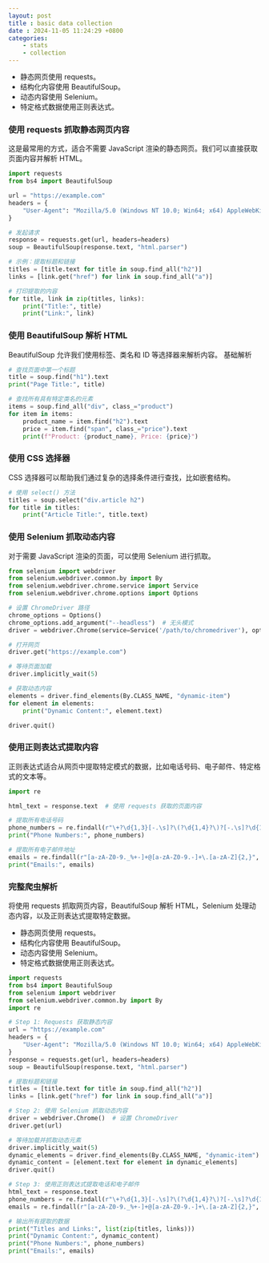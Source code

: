 ```yaml
---
layout: post
title : basic data collection
date : 2024-11-05 11:24:29 +0800
categories: 
    - stats
    - collection
---
```


- 静态网页使用 requests。
- 结构化内容使用 BeautifulSoup。
- 动态内容使用 Selenium。
- 特定格式数据使用正则表达式。

### 使用 requests 抓取静态网页内容

这是最常用的方式，适合不需要 JavaScript 渲染的静态网页。我们可以直接获取页面内容并解析 HTML。

```py
import requests
from bs4 import BeautifulSoup

url = "https://example.com"
headers = {
    "User-Agent": "Mozilla/5.0 (Windows NT 10.0; Win64; x64) AppleWebKit/537.36 (KHTML, like Gecko) Chrome/89.0.4389.82 Safari/537.36"
}

# 发起请求
response = requests.get(url, headers=headers)
soup = BeautifulSoup(response.text, "html.parser")

# 示例：提取标题和链接
titles = [title.text for title in soup.find_all("h2")]
links = [link.get("href") for link in soup.find_all("a")]

# 打印提取的内容
for title, link in zip(titles, links):
    print("Title:", title)
    print("Link:", link)
```

### 使用 BeautifulSoup 解析 HTML

BeautifulSoup 允许我们使用标签、类名和 ID 等选择器来解析内容。
基础解析

```py
# 查找页面中第一个标题
title = soup.find("h1").text
print("Page Title:", title)

# 查找所有具有特定类名的元素
items = soup.find_all("div", class_="product")
for item in items:
    product_name = item.find("h2").text
    price = item.find("span", class_="price").text
    print(f"Product: {product_name}, Price: {price}")
```

### 使用 CSS 选择器

CSS 选择器可以帮助我们通过复杂的选择条件进行查找，比如嵌套结构。

```py
# 使用 select() 方法
titles = soup.select("div.article h2")
for title in titles:
    print("Article Title:", title.text)
```

### 使用 Selenium 抓取动态内容

对于需要 JavaScript 渲染的页面，可以使用 Selenium 进行抓取。

```py
from selenium import webdriver
from selenium.webdriver.common.by import By
from selenium.webdriver.chrome.service import Service
from selenium.webdriver.chrome.options import Options

# 设置 ChromeDriver 路径
chrome_options = Options()
chrome_options.add_argument("--headless")  # 无头模式
driver = webdriver.Chrome(service=Service('/path/to/chromedriver'), options=chrome_options)

# 打开网页
driver.get("https://example.com")

# 等待页面加载
driver.implicitly_wait(5)

# 获取动态内容
elements = driver.find_elements(By.CLASS_NAME, "dynamic-item")
for element in elements:
    print("Dynamic Content:", element.text)

driver.quit()
```

### 使用正则表达式提取内容

正则表达式适合从网页中提取特定模式的数据，比如电话号码、电子邮件、特定格式的文本等。

```py
import re

html_text = response.text  # 使用 requests 获取的页面内容

# 提取所有电话号码
phone_numbers = re.findall(r"\+?\d{1,3}[-.\s]?\(?\d{1,4}?\)?[-.\s]?\d{1,4}[-.\s]?\d{1,9}", html_text)
print("Phone Numbers:", phone_numbers)

# 提取所有电子邮件地址
emails = re.findall(r"[a-zA-Z0-9._%+-]+@[a-zA-Z0-9.-]+\.[a-zA-Z]{2,}", html_text)
print("Emails:", emails)
```

### 完整爬虫解析

将使用 requests 抓取网页内容，BeautifulSoup 解析 HTML，Selenium 处理动态内容，以及正则表达式提取特定数据。

- 静态网页使用 requests。
- 结构化内容使用 BeautifulSoup。
- 动态内容使用 Selenium。
- 特定格式数据使用正则表达式。

```py
import requests
from bs4 import BeautifulSoup
from selenium import webdriver
from selenium.webdriver.common.by import By
import re

# Step 1: Requests 获取静态内容
url = "https://example.com"
headers = {
    "User-Agent": "Mozilla/5.0 (Windows NT 10.0; Win64; x64) AppleWebKit/537.36 (KHTML, like Gecko) Chrome/89.0.4389.82 Safari/537.36"
}
response = requests.get(url, headers=headers)
soup = BeautifulSoup(response.text, "html.parser")

# 提取标题和链接
titles = [title.text for title in soup.find_all("h2")]
links = [link.get("href") for link in soup.find_all("a")]

# Step 2: 使用 Selenium 抓取动态内容
driver = webdriver.Chrome()  # 设置 ChromeDriver
driver.get(url)

# 等待加载并抓取动态元素
driver.implicitly_wait(5)
dynamic_elements = driver.find_elements(By.CLASS_NAME, "dynamic-item")
dynamic_content = [element.text for element in dynamic_elements]
driver.quit()

# Step 3: 使用正则表达式提取电话和电子邮件
html_text = response.text
phone_numbers = re.findall(r"\+?\d{1,3}[-.\s]?\(?\d{1,4}?\)?[-.\s]?\d{1,4}[-.\s]?\d{1,9}", html_text)
emails = re.findall(r"[a-zA-Z0-9._%+-]+@[a-zA-Z0-9.-]+\.[a-zA-Z]{2,}", html_text)

# 输出所有提取的数据
print("Titles and Links:", list(zip(titles, links)))
print("Dynamic Content:", dynamic_content)
print("Phone Numbers:", phone_numbers)
print("Emails:", emails)
```